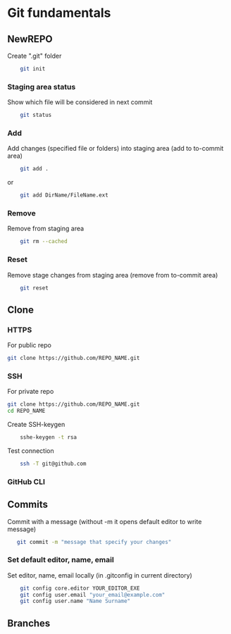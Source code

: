 # Git fundamentals

## NewREPO

Create ".git" folder
```sh
    git init
```

### Staging area status
Show which file will be considered in next commit
```sh
    git status
```

### Add
Add changes (specified file or folders) into staging area (add to to-commit area)
```sh
    git add .
```
or
```sh
    git add DirName/FileName.ext
```
### Remove
Remove from staging area
```sh
    git rm --cached
```

### Reset
Remove stage changes from staging area (remove from to-commit area)
```sh
    git reset
```




## Clone

### HTTPS

For public repo
```sh
git clone https://github.com/REPO_NAME.git
```

### SSH
For private repo
```sh
git clone https://github.com/REPO_NAME.git
cd REPO_NAME
```
Create SSH-keygen
```sh
    sshe-keygen -t rsa
```
Test connection
```sh
    ssh -T git@github.com
```

### GitHub CLI


## Commits
Commit with a message (without -m it opens default editor to write message)
```sh
   git commit -m "message that specify your changes"
```
### Set default editor, name, email
Set editor, name, email locally (in .gitconfig in current directory)
```sh
    git config core.editor YOUR_EDITOR_EXE
    git config user.email "your_email@example.com"
    git config user.name "Name Surname"
```

## Branches

